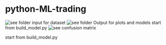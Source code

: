 # python-ML-trading
![see folder input for dataset](https://github.com/loliksamuel/python-ML-trading/blob/master/files/output/with%20bag%20in%20isUp/inp39out2/bt%20on%20all%20data/BT-summary_epc5000_hid15_inp39_out2.png)
![see folder Output for plots and models](https://github.com/loliksamuel/python-ML-trading/blob/master/files/output/with%20bag%20in%20isUp/inp39out2/bt%20on%20all%20data/BT-trade%20percent%20over%20time.png)
start from build_model.py
![see confusion matrix](https://github.com/loliksamuel/python-ML-trading/blob/master/files/output/with%20bag%20in%20isUp/inp39out2/cv_5kfold%20accuracy0.76/Confusion%20matrix%20on%20all.png
)

start from build_model.py
